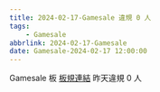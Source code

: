 ```yaml
---
title: 2024-02-17-Gamesale 違規 0 人
tags:
    - Gamesale
abbrlink: 2024-02-17-Gamesale
date: Gamesale-2024-02-17 12:00:00
---
```

Gamesale 板 [板規連結](https://www.ptt.cc/bbs/Gossiping/M.1637425085.A.07D.html)
昨天違規 0 人
